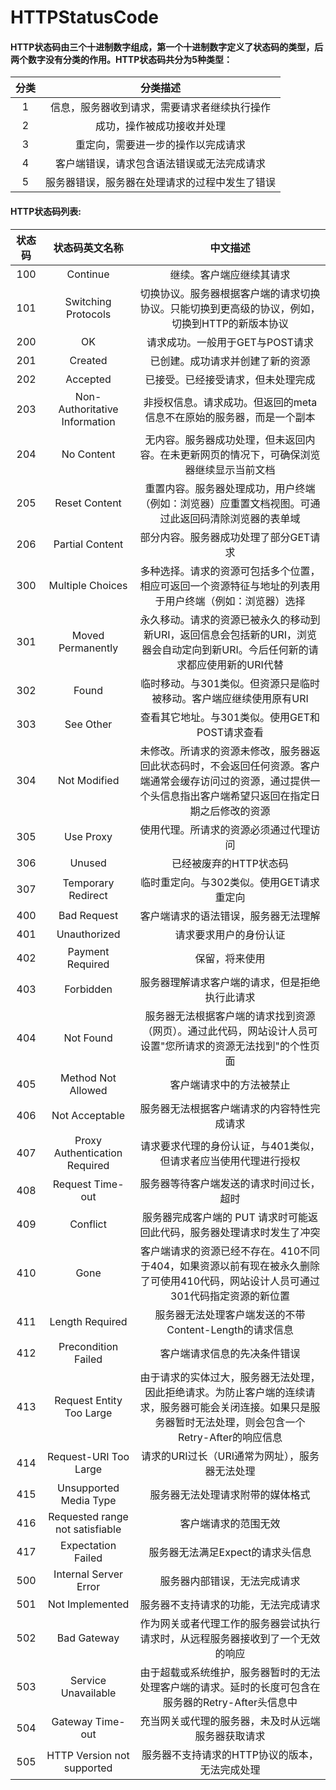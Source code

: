 # HTTPStatusCode

#### HTTP状态码由三个十进制数字组成，第一个十进制数字定义了状态码的类型，后两个数字没有分类的作用。HTTP状态码共分为5种类型：

| 分类 |                    分类描述                    |
| :--: | :--------------------------------------------: |
|  1   |  信息，服务器收到请求，需要请求者继续执行操作  |
|  2   |           成功，操作被成功接收并处理           |
|  3   |       重定向，需要进一步的操作以完成请求       |
|  4   |   客户端错误，请求包含语法错误或无法完成请求   |
|  5   | 服务器错误，服务器在处理请求的过程中发生了错误 |

#### HTTP状态码列表:

| 状态码 | 状态码英文名称                  | 中文描述                                                     |
| :----: | :------------------------------: | :-----------------------------------------------------------: |
|  100   | Continue                        | 继续。客户端应继续其请求                                     |
|  101   | Switching Protocols             | 切换协议。服务器根据客户端的请求切换协议。只能切换到更高级的协议，例如，切换到HTTP的新版本协议 |
|  200   | OK                              | 请求成功。一般用于GET与POST请求                              |
|  201   | Created                         | 已创建。成功请求并创建了新的资源                             |
|  202   | Accepted                        | 已接受。已经接受请求，但未处理完成                           |
|  203   | Non-Authoritative Information   | 非授权信息。请求成功。但返回的meta信息不在原始的服务器，而是一个副本 |
|  204   | No Content                      | 无内容。服务器成功处理，但未返回内容。在未更新网页的情况下，可确保浏览器继续显示当前文档 |
|  205   | Reset Content                   | 重置内容。服务器处理成功，用户终端（例如：浏览器）应重置文档视图。可通过此返回码清除浏览器的表单域 |
|  206   | Partial Content                 | 部分内容。服务器成功处理了部分GET请求                        |
|  300   | Multiple Choices                | 多种选择。请求的资源可包括多个位置，相应可返回一个资源特征与地址的列表用于用户终端（例如：浏览器）选择 |
|  301   | Moved Permanently               | 永久移动。请求的资源已被永久的移动到新URI，返回信息会包括新的URI，浏览器会自动定向到新URI。今后任何新的请求都应使用新的URI代替 |
|  302   | Found                           | 临时移动。与301类似。但资源只是临时被移动。客户端应继续使用原有URI |
|  303   | See Other                       | 查看其它地址。与301类似。使用GET和POST请求查看               |
|  304   | Not Modified                    | 未修改。所请求的资源未修改，服务器返回此状态码时，不会返回任何资源。客户端通常会缓存访问过的资源，通过提供一个头信息指出客户端希望只返回在指定日期之后修改的资源 |
|  305   | Use Proxy                       | 使用代理。所请求的资源必须通过代理访问                       |
|  306   | Unused                          | 已经被废弃的HTTP状态码                                       |
|  307   | Temporary Redirect              | 临时重定向。与302类似。使用GET请求重定向                     |
|  400   | Bad Request                     | 客户端请求的语法错误，服务器无法理解                         |
|  401   | Unauthorized                    | 请求要求用户的身份认证                                       |
|  402   | Payment Required                | 保留，将来使用                                               |
|  403   | Forbidden                       | 服务器理解请求客户端的请求，但是拒绝执行此请求               |
|  404   | Not Found                       | 服务器无法根据客户端的请求找到资源（网页）。通过此代码，网站设计人员可设置"您所请求的资源无法找到"的个性页面 |
|  405   | Method Not Allowed              | 客户端请求中的方法被禁止                                     |
|  406   | Not Acceptable                  | 服务器无法根据客户端请求的内容特性完成请求                   |
|  407   | Proxy Authentication Required   | 请求要求代理的身份认证，与401类似，但请求者应当使用代理进行授权 |
|  408   | Request Time-out                | 服务器等待客户端发送的请求时间过长，超时                     |
|  409   | Conflict                        | 服务器完成客户端的 PUT 请求时可能返回此代码，服务器处理请求时发生了冲突 |
|  410   | Gone                            | 客户端请求的资源已经不存在。410不同于404，如果资源以前有现在被永久删除了可使用410代码，网站设计人员可通过301代码指定资源的新位置 |
|  411   | Length Required                 | 服务器无法处理客户端发送的不带Content-Length的请求信息       |
|  412   | Precondition Failed             | 客户端请求信息的先决条件错误                                 |
|  413   | Request Entity Too Large        | 由于请求的实体过大，服务器无法处理，因此拒绝请求。为防止客户端的连续请求，服务器可能会关闭连接。如果只是服务器暂时无法处理，则会包含一个Retry-After的响应信息 |
|  414   | Request-URI Too Large           | 请求的URI过长（URI通常为网址），服务器无法处理               |
|  415   | Unsupported Media Type          | 服务器无法处理请求附带的媒体格式                             |
|  416   | Requested range not satisfiable | 客户端请求的范围无效                                         |
|  417   | Expectation Failed              | 服务器无法满足Expect的请求头信息                             |
|  500   | Internal Server Error           | 服务器内部错误，无法完成请求                                 |
|  501   | Not Implemented                 | 服务器不支持请求的功能，无法完成请求                         |
|  502   | Bad Gateway                     | 作为网关或者代理工作的服务器尝试执行请求时，从远程服务器接收到了一个无效的响应 |
|  503   | Service Unavailable             | 由于超载或系统维护，服务器暂时的无法处理客户端的请求。延时的长度可包含在服务器的Retry-After头信息中 |
|  504   | Gateway Time-out                | 充当网关或代理的服务器，未及时从远端服务器获取请求           |
|  505   | HTTP Version not supported      | 服务器不支持请求的HTTP协议的版本，无法完成处理               |